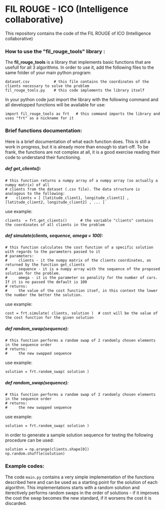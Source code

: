 # FIL ROUGE - ICO (Intelligence collaborative)
This repository contains the code of the FIL ROUGE of ICO (Intelligence collaborative)

### How to use the "fil_rouge_tools" library :

The **fil_rouge_tools** is a library that implements basic functions that are usefull for all 3 algorithms. In order to use it, add the following files to the same folder of your main python program:

```
dataset.csv           # this file contains the coordinates of the clients necessary to solve the problem 
fil_rouge_tools.py    # this code implements the library itself
```

In your python code just import the library with the following command and all developped functions will be available for use:

```
import fil_rouge_tools as frt   # this command imports the library and uses "frt" as a nickname for it
```

### Brief functions documentation:

Here is a brief documentation of what each function does. This is still a work in progress, but it is already more than enough to start-off. To be frank, the functions are not complex at all, it is a good exercise reading their code to understand their functioning.


##### def get_clients():
```
# this function returns a numpy array of a numpy array (so actually a numpy matrix) of all 
# clients from the dataset (.csv file). The data structure is analogous to the following:
#    clients = [ [latitude_client1, longitude_client1] , [latitude_client2, longitude_client2] , ... ]
```
use example:
```
clients  = frt.get_clients()      # the variable "clients" contains the coordinates of all clients in the problem
```

##### def simulate(clients, sequence, omega = 100):
```
# this function calculates the cost function of a specific solution with regards to the parameters passed to it
# parameters:
#     clients - it the numpy matrix of the clients coordinates, as returned by the function get_clients
#     sequence - it is a numpy array with the sequence of the proposed solution for the problem. 
#     omega - it is the parameter os penality for the number of cars. If it is no passed the default is 100 
# returns:
#     the value of the cost function itsef, in this context the lower the number the better the solution.
```
use example:
```
cost = frt.simulate( clients, solution )  # cost will be the value of the cost function for the given solution
```

##### def random_swap(sequence):
```
# this function performs a random swap of 2 randomly chosen elements in the sequence order
# returns:
#     the new swapped sequence
```
use example:
```
solution = frt.random_swap( solution )
```

##### def random_swap(sequence):
```
# this function performs a random swap of 2 randomly chosen elements in the sequence order
# returns:
#     the new swapped sequence
```
use example:
```
solution = frt.random_swap( solution )
```



in order to generate a sample solution sequence for testing the following procedure can be used:
```
solution = np.arange(clients.shape[0])
np.random.shuffle(solution)
```

### Example codes:
The code `main.py` contains a very simple implementation of the functions described here and can be used as a starting point for the solution of each algorithm. This implementations starts with a random solution and iterectively performs random swaps in the order of solutions - if it improves the cost the swap becomes the new standard, if it worsens the cost it is discarded.

